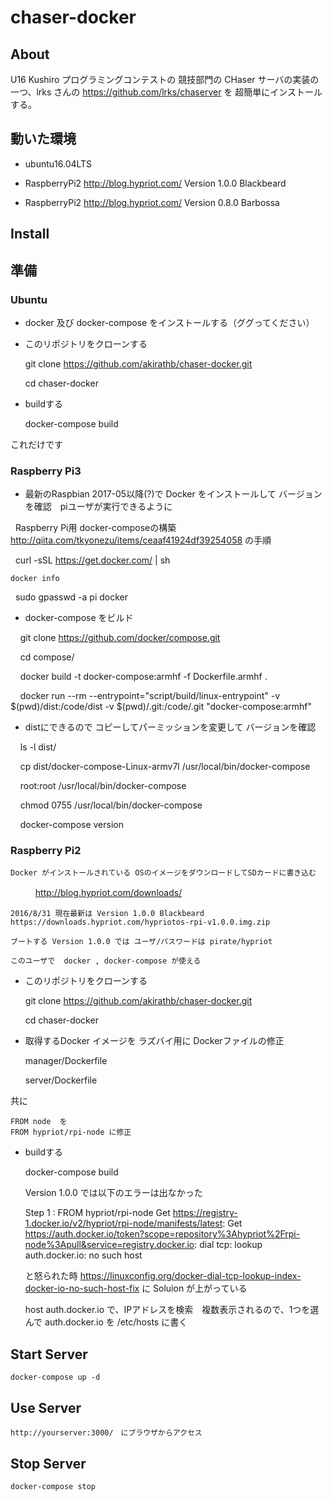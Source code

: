 
# chaser-docker

## About

   U16 Kushiro プログラミングコンテストの 競技部門の CHaser サーバの実装の一つ、lrks さんの https://github.com/lrks/chaserver を 超簡単にインストールする。

## 動いた環境

+   ubuntu16.04LTS 

+   RaspberryPi2  http://blog.hypriot.com/ Version 1.0.0 Blackbeard

+   RaspberryPi2  http://blog.hypriot.com/ Version 0.8.0 Barbossa


## Install

## 準備



### Ubuntu

+ docker 及び docker-compose をインストールする（ググってください）

+ このリポジトリをクローンする

    git clone https://github.com/akirathb/chaser-docker.git 

    cd chaser-docker

+ buildする

    docker-compose build

これだけです

### Raspberry Pi3

+ 最新のRaspbian 2017-05以降(?)で Docker をインストールして バージョンを確認　piユーザが実行できるように

   Raspberry Pi用 docker-composeの構築 http://qiita.com/tkyonezu/items/ceaaf41924df39254058 の手順
   
    curl -sSL https://get.docker.com/ | sh
    
    docker info
    
    sudo gpasswd -a pi docker
    
+ docker-compose をビルド

     git clone https://github.com/docker/compose.git
     
     cd compose/
     
     docker build -t docker-compose:armhf -f Dockerfile.armhf .
     
     docker run --rm --entrypoint="script/build/linux-entrypoint" -v $(pwd)/dist:/code/dist -v $(pwd)/.git:/code/.git "docker-compose:armhf"
 
 + distにできるので コピーしてパーミッションを変更して バージョンを確認
 
     ls -l dist/
     
     cp dist/docker-compose-Linux-armv7l /usr/local/bin/docker-compose
     
     root:root /usr/local/bin/docker-compose
     
     chmod 0755 /usr/local/bin/docker-compose
     
     docker-compose version

### Raspberry Pi2

    Docker がインストールされている OSのイメージをダウンロードしてSDカードに書き込む
　　
    http://blog.hypriot.com/downloads/

    2016/8/31 現在最新は Version 1.0.0 Blackbeard https://downloads.hypriot.com/hypriotos-rpi-v1.0.0.img.zip
   
    ブートする Version 1.0.0 では ユーザ/パスワードは pirate/hypriot
    
    このユーザで  docker , docker-compose が使える

+ このリポジトリをクローンする

    git clone https://github.com/akirathb/chaser-docker.git

    cd chaser-docker

+ 取得するDocker イメージを ラズバイ用に Dockerファイルの修正

    manager/Dockerfile

    server/Dockerfile

共に

    FROM node  を
    FROM hypriot/rpi-node に修正


+ buildする

    docker-compose build


    Version 1.0.0 では以下のエラーは出なかった

    Step 1 : FROM hypriot/rpi-node
    Get https://registry-1.docker.io/v2/hypriot/rpi-node/manifests/latest: Get https://auth.docker.io/token?scope=repository%3Ahypriot%2Frpi-node%3Apull&service=registry.docker.io: dial tcp: lookup auth.docker.io: no such host  

    と怒られた時 https://linuxconfig.org/docker-dial-tcp-lookup-index-docker-io-no-such-host-fix に Soluion が上がっている

    host auth.docker.io  で、IPアドレスを検索　複数表示されるので、1つを選んで auth.docker.io を /etc/hosts に書く

    
## Start Server 

    docker-compose up -d

## Use Server

    http://yourserver:3000/　にブラウザからアクセス

## Stop Server

    docker-compose stop



